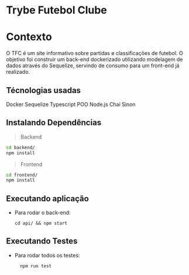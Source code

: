 # Trybe Futebol Clube

# Contexto

O TFC é um site informativo sobre partidas e classificações de futebol. O objetivo foi construir um back-end dockerizado utilizando modelagem de dados através do Sequelize, servindo de consumo para um front-end já realizado.

## Técnologias usadas

Docker
Sequelize
Typescript
POO
Node.js
Chai
Sinon


## Instalando Dependências

> Backend
```bash
cd backend/ 
npm install
``` 
> Frontend
```bash
cd frontend/
npm install
``` 
## Executando aplicação

* Para rodar o back-end:

  ```
  cd api/ && npm start
  ```

## Executando Testes

* Para rodar todos os testes:

  ```
    npm run test
  ```
